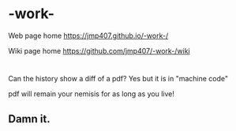 # -work-  

Web page home  https://jmp407.github.io/-work-/

Wiki page home  https://github.com/jmp407/-work-/wiki

#  

Can the history show a diff of a pdf?  Yes but it is in "machine code"

pdf will remain your nemisis for as long as you live!  
## Damn it.
#  
